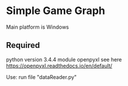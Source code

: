 Simple Game Graph
=================

Main platform is Windows

**Required**
------------
python version 3.4.4
module openpyxl see here https://openpyxl.readthedocs.io/en/default/

Use: run file "dataReader.py"
